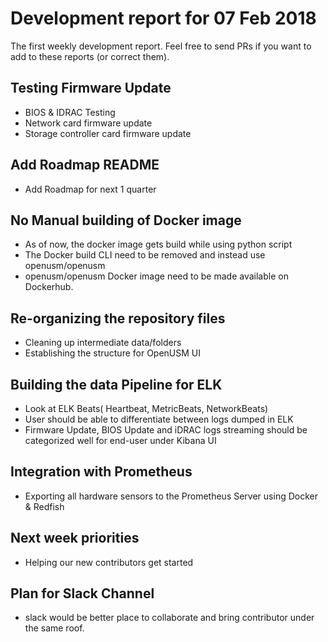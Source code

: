 # Development report for 07 Feb 2018

The first weekly development report. Feel free to send PRs if you want to add to these reports (or correct them).

## Testing Firmware Update

- BIOS & IDRAC Testing
- Network card firmware update
- Storage controller card firmware update

## Add Roadmap README

- Add Roadmap for next 1 quarter

## No Manual building of Docker image

- As of now, the docker image gets build while using python script
- The Docker build CLI need to be removed and instead use openusm/openusm
- openusm/openusm Docker image need to be made available on Dockerhub.

## Re-organizing the repository files

- Cleaning up intermediate data/folders
- Establishing the structure for OpenUSM UI

## Building the data Pipeline for ELK

- Look at ELK Beats( Heartbeat, MetricBeats, NetworkBeats)
- User should be able to differentiate between logs dumped in ELK
- Firmware Update, BIOS Update and iDRAC logs streaming should be categorized well for end-user under Kibana UI


## Integration with Prometheus 

 - Exporting all hardware sensors to the Prometheus Server using Docker & Redfish
 

## Next week priorities

- Helping our new contributors get started


## Plan for Slack Channel

- slack would be better place to collaborate and bring contributor under the same roof.



